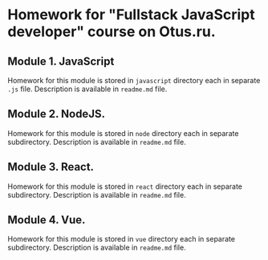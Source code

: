 # Homework for "Fullstack JavaScript developer" course on Otus.ru.
## Module 1. JavaScript
Homework for this module is stored in `javascript` directory each in separate `.js` file. Description is available in `readme.md` file.
## Module 2. NodeJS.
Homework for this module is stored in `node` directory each in separate subdirectory. Description is available in `readme.md` file.
## Module 3. React.
Homework for this module is stored in `react` directory each in separate subdirectory. Description is available in `readme.md` file.
## Module 4. Vue.
Homework for this module is stored in `vue` directory each in separate subdirectory. Description is available in `readme.md` file.
